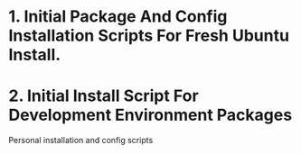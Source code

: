 # 1. Initial Package And Config Installation Scripts For Fresh Ubuntu Install.
# 2. Initial Install Script For Development Environment Packages

Personal installation and config scripts